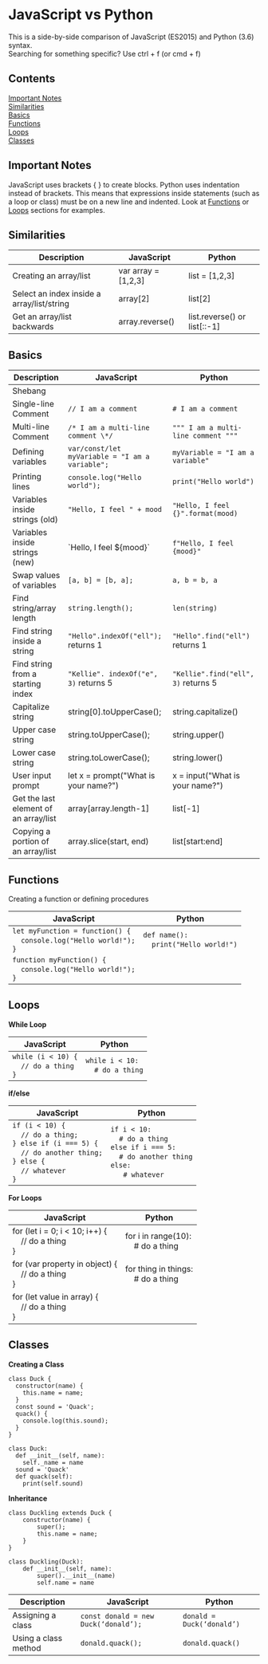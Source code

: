 # JavaScript vs Python
This is a side-by-side comparison of JavaScript (ES2015) and Python (3.6) syntax.  
Searching for something specific? Use ctrl + f (or cmd + f)

## Contents

[Important Notes](#important-notes)  
[Similarities](#similarities)  
[Basics](#basics)  
[Functions](#functions)  
[Loops](#loops)  
[Classes](#classes)  

## Important Notes

JavaScript uses brackets { } to create blocks. Python uses indentation instead of brackets. This means that expressions inside statements (such as a loop or class) must be on a new line and indented. Look at [Functions](#functions) or [Loops](#loops) sections for examples.

## Similarities

| Description | JavaScript | Python |
| --- | --- | --- |
| Creating an array/list | var array = [1,2,3] | list = [1,2,3] |
| Select an index inside a array/list/string | array[2] | list[2] |
| Get an array/list backwards | array.reverse() | list.reverse() or list[::-1] |

## Basics

| Description | JavaScript | Python |
| --- | --- | --- |
| Shebang |
| Single-line Comment | `// I am a comment` | `# I am a comment` |
| Multi-line Comment| `/* I am a multi-line comment \*/` | `""" I am a multi-line comment """` |
| Defining variables | `var/const/let myVariable = "I am a variable";` | `myVariable = "I am a variable"` | 
| Printing lines | `console.log("Hello world");` | `print("Hello world")` |
| Variables inside strings (old) | `"Hello, I feel " + mood` | `"Hello, I feel {}".format(mood)` |
| Variables inside strings (new) | \`Hello, I feel ${mood}\` | `f"Hello, I feel {mood}"` |
| Swap values of variables | `[a, b] = [b, a];` | `a, b = b, a` |
| Find string/array length | `string.length();` | `len(string)` |
| Find string inside a string | `"Hello".indexOf("ell");` returns 1 | `"Hello".find("ell")` returns 1 |
| Find string from a starting index | `"Kellie". indexOf("e", 3)` returns 5 | `"Kellie".find("ell", 3)` returns 5 |
| Capitalize string | string[0].toUpperCase(); | string.capitalize() |
| Upper case string | string.toUpperCase(); | string.upper() |
| Lower case string | string.toLowerCase(); | string.lower() |
| User input prompt | let x = prompt("What is your name?") | x = input("What is your name?") |
| Get the last element of an array/list | array[array.length-1]| list[-1] |
| Copying a portion of an array/list | array.slice(start, end) | list[start:end] |

## Functions

Creating a function or defining procedures

| JavaScript | Python |
| --- | --- |
| `let myFunction = function() {` <br> &nbsp; &nbsp; `console.log("Hello world!");` <br> `}` | `def name():` <br> &nbsp; &nbsp; `print("Hello world!")` |
| `function myFunction() {` <br> &nbsp; &nbsp; `console.log("Hello world!");` <br> `}` |

## Loops

**While Loop**

| JavaScript | Python |
| --- | --- |
| `while (i < 10) {` <br> &nbsp; &nbsp; `// do a thing` <br> `}` | `while i < 10:` <br> &nbsp; &nbsp; `# do a thing` |

**if/else**

| JavaScript | Python |
| --- | --- |
| `if (i < 10) {` <br> &nbsp; &nbsp; `// do a thing;` <br> `} else if (i === 5) {` <br> &nbsp; &nbsp; `// do another thing;` <br> `} else {` <br> &nbsp; &nbsp; `// whatever` <br> `}` | `if i < 10:` <br> &nbsp; &nbsp; `# do a thing` <br> `else if i === 5:` <br> &nbsp; &nbsp; `# do another thing` <br> `else:` <br> &nbsp; &nbsp; ` # whatever` |

**For Loops**

| JavaScript | Python |
| --- | --- |
| for (let i = 0; i < 10; i++) { <br> &nbsp; &nbsp; // do a thing <br> } | for i in range(10): <br> &nbsp; &nbsp; # do a thing |
| for (var property in object) { <br> &nbsp; &nbsp; // do a thing <br> } | for thing in things: <br> &nbsp; &nbsp; # do a thing |
| for (let value in array) { <br> &nbsp; &nbsp; // do a thing <br> } |

## Classes

**Creating a Class**

```
class Duck {
  constructor(name) {
    this.name = name;
  }
  const sound = 'Quack';
  quack() {
    console.log(this.sound); 
  }
}
```
```
class Duck:
  def __init__(self, name):
    self._name = name
  sound = 'Quack'
  def quack(self):
    print(self.sound)
```

**Inheritance**
```
class Duckling extends Duck {
    constructor(name) {
        super();
        this.name = name;
    }
}
```
```
class Duckling(Duck):
    def __init__(self, name):
        super().__init__(name)
        self.name = name
```

| Description | JavaScript | Python |
| --- | --- | --- |
Assigning a class | `const donald = new Duck(‘donald’);` | `donald = Duck(‘donald’)` |
Using a class method | `donald.quack();` | `donald.quack()` |



